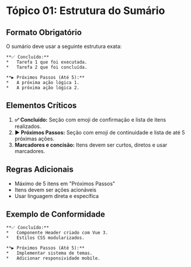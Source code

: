 # Tópico 01: Estrutura do Sumário

## Formato Obrigatório

O sumário deve usar a seguinte estrutura exata:

    **✅ Concluído:**
    *   Tarefa 1 que foi executada.
    *   Tarefa 2 que foi concluída.

    **▶️ Próximos Passos (Até 5):**
    *   A próxima ação lógica 1.
    *   A próxima ação lógica 2.

## Elementos Críticos

1.  **✅ Concluído:** Seção com emoji de confirmação e lista de itens realizados.
2.  **▶️ Próximos Passos:** Seção com emoji de continuidade e lista de até 5 próximas ações.
3.  **Marcadores e concisão:** Itens devem ser curtos, diretos e usar marcadores.

## Regras Adicionais

*   Máximo de 5 itens em "Próximos Passos"
*   Itens devem ser ações acionáveis
*   Usar linguagem direta e específica

## Exemplo de Conformidade

    **✅ Concluído:**
    *   Componente Header criado com Vue 3.
    *   Estilos CSS modularizados.

    **▶️ Próximos Passos (Até 5):**
    *   Implementar sistema de temas.
    *   Adicionar responsividade mobile.
